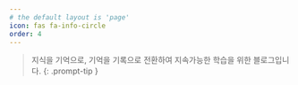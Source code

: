 ```yaml
---
# the default layout is 'page'
icon: fas fa-info-circle
order: 4
---
```


> 지식을 기억으로, 기억을 기록으로 전환하여 지속가능한 학습을 위한 블로그입니다.
{: .prompt-tip }
